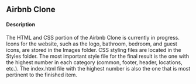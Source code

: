 ## Airbnb Clone

#### Description
The HTML and CSS portion of the Airbnb Clone is currently in progress. Icons for the website, such as the logo, bathroom, bedroom, and guest icons, are stored in the Images folder. CSS styling files are located in the Styles folder. The most important style file for the final result is the one with the highest number in each category (common, footer, header, locations, etc.). The index.html file with the highest number is also the one that is most pertinent to the finished item.


